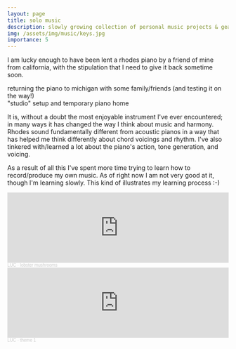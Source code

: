 ```yaml
---
layout: page
title: solo music
description: slowly growing collection of personal music projects & gear
img: /assets/img/music/keys.jpg
importance: 5
---
```


I am lucky enough to have been lent a rhodes piano by a friend of mine from california, with the stipulation that I need to give it back sometime soon.

<!-- ![image](/assets/img/music/travel.jpg){: style="float: right; margin-left: 1em;" width="60%"} -->

<div class="container">
  <div class="row justify-content-md-center">
    <div class="col-md-6">
      <img class="img-fluid rounded z-depth-1" src="{{ '/assets/img/music/travel.jpg' | relative_url }}" alt="" title="returning to michigan"/>
      <div class="caption">
        returning the piano to michigan with some family/friends (and testing it on the way!)
      </div>
    </div>
    <div class="col-md-6">
      <img class="img-fluid rounded z-depth-1" src="{{ '/assets/img/music/setup.jpg' | relative_url }}" alt="" title="music setup"/>
      <div class="caption">
        "studio" setup and temporary piano home
      </div>
    </div>
  </div>
</div>

It is, without a doubt the most enjoyable instrument I've ever encountered; in many ways it has changed the way I think about music and harmony. Rhodes sound fundamentally different from acoustic pianos in a way that has helped me think differently about chord voicings and rhythm. I've also tinkered with/learned a lot about the piano's action, tone generation, and voicing.

As a result of all this I've spent more time trying to learn how to record/produce my own music. As of right now I am not very good at it, though I'm learning slowly. This kind of illustrates my learning process :-)

<iframe width="100%" height="160" scrolling="no" frameborder="no" allow="autoplay" src="https://w.soundcloud.com/player/?url=https%3A//api.soundcloud.com/tracks/929973880&color=%23b4c4c4&auto_play=false&hide_related=false&show_comments=true&show_user=true&show_reposts=false&show_teaser=true&visual=true"></iframe><div style="font-size: 10px; color: #cccccc;line-break: anywhere;word-break: normal;overflow: hidden;white-space: nowrap;text-overflow: ellipsis; font-family: Interstate,Lucida Grande,Lucida Sans Unicode,Lucida Sans,Garuda,Verdana,Tahoma,sans-serif;font-weight: 100;"><a href="https://soundcloud.com/luclepot" title="LUC" target="_blank" style="color: #cccccc; text-decoration: none;">LUC</a> · <a href="https://soundcloud.com/luclepot/lobster-mushrooms" title="lobster mushrooms" target="_blank" style="color: #cccccc; text-decoration: none;">lobster mushrooms</a></div>

<iframe width="100%" height="160" scrolling="no" frameborder="no" allow="autoplay" src="https://w.soundcloud.com/player/?url=https%3A//api.soundcloud.com/tracks/929972527&color=%23b4c4c4&auto_play=false&hide_related=false&show_comments=true&show_user=true&show_reposts=false&show_teaser=true&visual=true"></iframe><div style="font-size: 10px; color: #cccccc;line-break: anywhere;word-break: normal;overflow: hidden;white-space: nowrap;text-overflow: ellipsis; font-family: Interstate,Lucida Grande,Lucida Sans Unicode,Lucida Sans,Garuda,Verdana,Tahoma,sans-serif;font-weight: 100;"><a href="https://soundcloud.com/luclepot" title="LUC" target="_blank" style="color: #cccccc; text-decoration: none;">LUC</a> · <a href="https://soundcloud.com/luclepot/intro-total" title="theme 1" target="_blank" style="color: #cccccc; text-decoration: none;">theme 1</a></div>

<!-- 
<div class="container">
  <div class="row justify-content-md-center">
    <div class="col col-lg-2">
    </div>
    <div class="col-md-auto">
      <img class="img-fluid w-50 rounded z-depth-1" src="{{ '/assets/img/music/travel.jpg' | relative_url }}" alt="" title="bringing the rhodes to michigan"/>

    </div>
    <div class="col col-lg-2">
      3 of 3
    </div>
  </div>
</div> -->



<!-- 
Every project has a beautiful feature showcase page.
It's easy to include images in a flexible 3-column grid format.
Make your photos 1/3, 2/3, or full width.

To give your project a background in the portfolio page, just add the img tag to the front matter like so:

    ---
    layout: page
    title: project
    description: a project with a background image
    img: /assets/img/12.jpg
    ---

<div class="row">
    <div class="col-sm mt-3 mt-md-0">
        <img class="img-fluid rounded z-depth-1" src="{{ '/assets/img/1.jpg' | relative_url }}" alt="" title="example image"/>
    </div>
    <div class="col-sm mt-3 mt-md-0">
        <img class="img-fluid rounded z-depth-1" src="{{ '/assets/img/3.jpg' | relative_url }}" alt="" title="example image"/>
    </div>
    <div class="col-sm mt-3 mt-md-0">
        <img class="img-fluid rounded z-depth-1" src="{{ '/assets/img/5.jpg' | relative_url }}" alt="" title="example image"/>
    </div>
</div>
<div class="caption">
    Caption photos easily. On the left, a road goes through a tunnel. Middle, leaves artistically fall in a hipster photoshoot. Right, in another hipster photoshoot, a lumberjack grasps a handful of pine needles.
</div>
<div class="row">
    <div class="col-sm mt-3 mt-md-0">
        <img class="img-fluid rounded z-depth-1" src="{{ '/assets/img/5.jpg' | relative_url }}" alt="" title="example image"/>
    </div>
</div>
<div class="caption">
    This image can also have a caption. It's like magic.
</div>

You can also put regular text between your rows of images.
Say you wanted to write a little bit about your project before you posted the rest of the images.
You describe how you toiled, sweated, *bled* for your project, and then... you reveal it's glory in the next row of images.


<div class="row justify-content-sm-center">
    <div class="col-sm-8 mt-3 mt-md-0">
        <img class="img-fluid rounded z-depth-1" src="{{ '/assets/img/6.jpg' | relative_url }}" alt="" title="example image"/>
    </div>
    <div class="col-sm-4 mt-3 mt-md-0">
        <img class="img-fluid rounded z-depth-1" src="{{ '/assets/img/11.jpg' | relative_url }}" alt="" title="example image"/>
    </div>
</div>
<div class="caption">
    You can also have artistically styled 2/3 + 1/3 images, like these.
</div>


The code is simple.
Just wrap your images with `<div class="col-sm">` and place them inside `<div class="row">` (read more about the <a href="https://getbootstrap.com/docs/4.4/layout/grid/" target="_blank">Bootstrap Grid</a> system).
To make images responsive, add `img-fluid` class to each; for rounded corners and shadows use `rounded` and `z-depth-1` classes.
Here's the code for the last row of images above:

```html
<div class="row justify-content-sm-center">
    <div class="col-sm-8 mt-3 mt-md-0">
        <img class="img-fluid rounded z-depth-1" src="{{ '/assets/img/6.jpg' | relative_url }}" alt="" title="example image"/>
    </div>
    <div class="col-sm-4 mt-3 mt-md-0">
        <img class="img-fluid rounded z-depth-1" src="{{ '/assets/img/11.jpg' | relative_url }}" alt="" title="example image"/>
    </div>
</div>
``` -->
